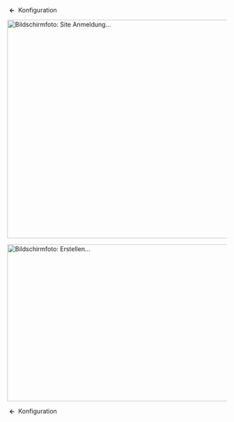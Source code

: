 <!-- Filename: Help4.x:Site_Global_Configuration_Permissions / Display title: Konfiguration: Berechtigungen -->

 **←** 
Konfiguration

<img
src="https://docs.joomla.org/images/thumb/a/a6/Help-4x-Global-Configuration-sitelogin-subscreen-de.png/800px-Help-4x-Global-Configuration-sitelogin-subscreen-de.png"
decoding="async"
srcset="https://docs.joomla.org/images/thumb/a/a6/Help-4x-Global-Configuration-sitelogin-subscreen-de.png/1200px-Help-4x-Global-Configuration-sitelogin-subscreen-de.png 1.5x, https://docs.joomla.org/images/thumb/a/a6/Help-4x-Global-Configuration-sitelogin-subscreen-de.png/1600px-Help-4x-Global-Configuration-sitelogin-subscreen-de.png 2x"
data-file-width="1881" data-file-height="1179" width="800" height="501"
alt="Bildschirmfoto: Site Anmeldung…" />

<img
src="https://docs.joomla.org/images/thumb/2/2c/Help-4x-Global-Configuration-create-subscreen-de.png/800px-Help-4x-Global-Configuration-create-subscreen-de.png"
decoding="async"
srcset="https://docs.joomla.org/images/thumb/2/2c/Help-4x-Global-Configuration-create-subscreen-de.png/1200px-Help-4x-Global-Configuration-create-subscreen-de.png 1.5x, https://docs.joomla.org/images/thumb/2/2c/Help-4x-Global-Configuration-create-subscreen-de.png/1600px-Help-4x-Global-Configuration-create-subscreen-de.png 2x"
data-file-width="1881" data-file-height="847" width="800" height="360"
alt="Bildschirmfoto: Erstellen…" />

 **←** 
Konfiguration
